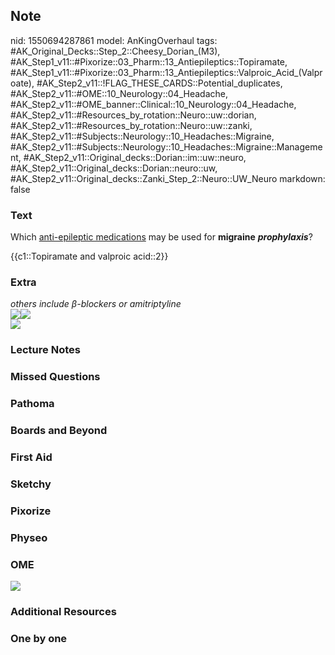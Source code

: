 ## Note
nid: 1550694287861
model: AnKingOverhaul
tags: #AK_Original_Decks::Step_2::Cheesy_Dorian_(M3), #AK_Step1_v11::#Pixorize::03_Pharm::13_Antiepileptics::Topiramate, #AK_Step1_v11::#Pixorize::03_Pharm::13_Antiepileptics::Valproic_Acid_(Valproate), #AK_Step2_v11::!FLAG_THESE_CARDS::Potential_duplicates, #AK_Step2_v11::#OME::10_Neurology::04_Headache, #AK_Step2_v11::#OME_banner::Clinical::10_Neurology::04_Headache, #AK_Step2_v11::#Resources_by_rotation::Neuro::uw::dorian, #AK_Step2_v11::#Resources_by_rotation::Neuro::uw::zanki, #AK_Step2_v11::#Subjects::Neurology::10_Headaches::Migraine, #AK_Step2_v11::#Subjects::Neurology::10_Headaches::Migraine::Management, #AK_Step2_v11::Original_decks::Dorian::im::uw::neuro, #AK_Step2_v11::Original_decks::Dorian::neuro::uw, #AK_Step2_v11::Original_decks::Zanki_Step_2::Neuro::UW_Neuro
markdown: false

### Text
Which <u>anti-epileptic medications</u> may be used for
<b>migraine</b> <i style="font-weight: bold;">prophylaxis</i>?
<div>
  {{c1::Topiramate and valproic acid::2}}
</div>

### Extra
<div>
  <i>others include β-blockers or amitriptyline</i>
</div>
<div>
  <i><img src="paste-64969970287080.jpg"><img src=
  "paste-64991445123560.jpg"></i>
</div><img src="migraine%20therapy.png">

### Lecture Notes


### Missed Questions


### Pathoma


### Boards and Beyond


### First Aid


### Sketchy


### Pixorize


### Physeo


### OME
<div class="ome-widget">
  <a href=
  "https://onlinemeded.org/spa/neurology/headache/acquire?ref=anki">
  <img src="_OME_AnkiFlashcards_Lesson_6.png"></a>
</div>

### Additional Resources


### One by one

